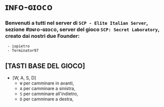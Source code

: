 # ɪɴꜰᴏ-ɢɪᴏᴄᴏ
### Benvenuti a tutti nel server di `SCP - Elite Italian Server`, sezione #ɪɴꜰᴏ-ɢɪᴏᴄᴏ, server del gioco `SCP: Secret Laboratory`, creato dai nostri due Founder:
```
 - iopietro
 - Terminator97
```

## [TASTI BASE DEL GIOCO]
 - [W, A, S, D]
   - `W` per camminare in avanti,
   - `A` per camminare a sinistra,
   - `S` per camminare all'indietro,
   - `D` per camminare a destra,